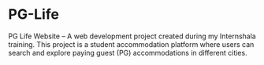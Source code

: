 # PG-Life
PG Life Website – A web development project created during my Internshala training. This project is a student accommodation platform where users can search and explore paying guest (PG) accommodations in different cities.
